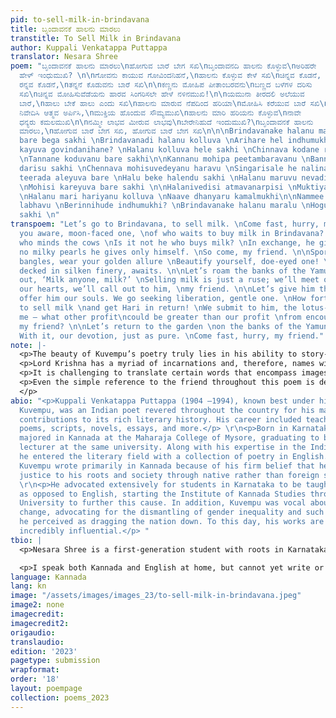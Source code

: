 ```yaml
---
pid: to-sell-milk-in-brindavana
title: ಬೃಂದಾವನಕೆ ಹಾಲನು ಮಾರಲು
transtitle: To Sell Milk in Brindavana
author: Kuppali Venkatappa Puttappa
translator: Nesara Shree
poem: "ಬೃಂದಾವನಕೆ ಹಾಲನು ಮಾರಲು\nಹೋಗುವ ಬಾರೆ ಬೇಗ ಸಖಿ\nಬೃಂದಾವನದಿ ಹಾಲನು ಕೊಳ್ಳುವ\nಅರಿಹರೇ
  ಹೇಳ್ ಇಂಧುಮುಖಿ? \n\nಗೋವನು ಕಾಯುವ ಗೋವಿಂದನಿಹನೆ,\nಹಾಲನು ಕೊಳ್ಳುವ ಕೇಳೆ ಸಖಿ\nಚಿನ್ನವ ಕೊಡನೆ,
  ರನ್ನವ ಕೊಡನೆ,\nತನ್ನನೆ ಕೊಡುವನು ಬಾರೆ ಸಖಿ\n\nಕಣ್ಣನು ಮೋಹಿಪ ಪೀತಾಂಬರವನು\nಬಣ್ಣದ ಬಳೆಗಳ ದರಿಸು
  ಸಖಿ\n​ಚಿನ್ನವ ಮೋಹಿಸುವೆಡೆಯನು ಹಾರವ ಸಿಂಗರಿಸಲೇ ​ಹೇ​ಳೆ ನಳಿನಮುಖಿ!\n\nಯಮುನಾ ತೀರದಲಿ ಅಲೆಯುವ
  ಬಾರೆ,\nಹಾಲು ಬೇಕೆ ಹಾಲು ಎಂದು ಸಖಿ\nಹಾಲನು ಮಾರುವ ನೆಪದಿಂದ ಹರಿಯಾ\nಮೋಹಿಸಿ ಕರೆಯುವ ಬಾರೆ ಸಖಿ\n\nಹಾಲ
  ನಿವೇದಿಸಿ ಆತ್ಮವ ಅರ್ಪಿಸಿ,\nಮುಕ್ತಿಯ ಹೊಂದುವ ಸೌಮ್ಯಮುಖಿ\nಹಾಲನು ಮಾರಿ ಹರಿಯನು ಕೊಳ್ಳುವ\nನಾವೇ
  ಧನ್ಯರು ಕಮಲಮುಖಿ\n\nನಮ್ಮೀ ಲಾಭವ ಮೀರುವ ಲಾಭವು\nಬೇರೇನಿಹುದೆ ಇಂದುಮುಖಿ?\nಬೃಂದಾವನಕೆ ಹಾಲನು
  ಮಾರಲು,\nಹೋಗುವ ಬಾರೆ ಬೇಗ ಸಖಿ, ಹೋಗುವ ಬಾರೆ ಬೇಗ ಸಖಿ\n\n\nBrindavanake halanu maralu \nHoguva
  bare bega sakhi \nBrindavanadi halanu kolluva \nArihare hel indhumukhi? \n\nGovanu
  kayuva govindanihane? \nHalanu kolluva hele sakhi \nChinnava kodane rannava kodane
  \nTannane koduvanu bare sakhi\n\nKannanu mohipa peetambaravanu \nBannada balegala
  darisu sakhi \nChennava mohisuvedeyanu haravu \nSingarisale he nalinamukhi!\n\nYamuna
  teerada aleyuva bare \nHalu beke halendu sakhi \nHalanu maruvu nevadinda hariya
  \nMohisi kareyuva bare sakhi \n\nHalanivedisi atmavanarpisi \nMuktiya honduva soumyamukhi
  \nHalanu mari hariyanu kolluva \nNaave dhanyaru kamalmukhi\n\nNammee labhava meeruva
  labhavu \nBerinnihude indhumukhi? \nBrindavanake halanu maralu \nHoguva bare bega
  sakhi \n"
transpoem: "Let’s go to Brindavana, to sell milk. \nCome fast, hurry, my friend. \nAren’t
  you aware, moon-faced one, \nof who waits to buy milk in Brindavana? \n\nGovinda,
  who minds the cows \nIs it not he who buys milk? \nIn exchange, he gives no gold,
  no milky pearls he gives only himself. \nSo come, my friend. \n\nSport your colorful
  bangles, wear your golden allure \nBeautify yourself, doe-eyed one! \nThe charmer,
  decked in silken finery, awaits. \n\nLet’s roam the banks of the Yamuna, \nSinging
  out, ‘Milk anyone, milk?’ \nSelling milk is just a ruse; we’ll meet our God. \nFrom
  our hearts, we’ll call out to him, \nmy friend. \n\nLet’s give him the milk, and
  offer him our souls. We go seeking liberation, gentle one. \nHow fortunate we are,
  to sell milk \nand get Hari in return! \nWe submit to him, the lotus-eyed. \n\nTell
  me — what other profit\ncould be greater than our profit \nfrom encountering Hari,
  my friend? \n\nLet’s return to the garden \non the banks of the Yamuna to sell milk.
  With it, our devotion, just as pure. \nCome fast, hurry, my friend."
note: |-
  <p>The beauty of Kuvempu’s poetry truly lies in his ability to story-tell. He creates vivid scenes with simple characters that convey a fine divinity in his work. This poem is a lyrical one that describes two beautiful women — likely Gopikas — that seek the love and blessing of Lord Krishna. They plan to do so by selling milk at Brindavana, where the God is seen to be moving about along the banks of the river Yamuna. The poem itself has since been translated into a popularized song.</p>
  <p>Lord Krishna has a myriad of incarnations and, therefore, names with which his devotees praise him. Kuvempu refers to him as Hari or Govinda, which I chose to maintain in certain parts of the poem. I characterize the deity with terms like the charmer, the lotus-eyed one — all reflections of the purity and playfulness Lord Krishna embodies.</p>
  <p>It is challenging to translate certain words that encompass images and ideas as a whole — rannava, for example, can literally be translated to gemstones. But in essence, it is how they gleam under the sun, the milky glow of a pearl, the blood-like sparkle of a ruby. Likewise, Peetambara can be loosely translated to a dhoti, but it really is a description of its lustrous silk and gold-lined drapery. It is easily seen that there are no literal translations, given Kannada’s nuances and layered meanings.</p>
  <p>Even the simple reference to the friend throughout this poem is delivered in many ways — like souymamukhi, the soft-faced, innocent one, or indhumukhi, one whose face resembles the moon. It is precisely why Kuvempu’s poetry — and any poem, for that matter — shines in a different light when kept in its intended form.
  </p>
abio: "<p>Kuppali Venkatappa Puttappa (1904 –1994), known best under his pen name
  Kuvempu, was an Indian poet revered throughout the country for his many linguistic
  contributions to its rich literary history. His career included teaching and publishing
  poems, scripts, novels, essays, and more.</p> \r\n<p>Born in Karnataka, Kuvempu
  majored in Kannada at the Maharaja College of Mysore, graduating to become an academic
  lecturer at the same university. Along with his expertise in the Indian tongue,
  he entered the literary field with a collection of poetry in English. Regardless,
  Kuvempu wrote primarily in Kannada because of his firm belief that he could do more
  justice to his roots and society through native rather than foreign speech.</p>
  \r\n<p>He advocated extensively for students in Karnataka to be taught in Kannada
  as opposed to English, starting the Institute of Kannada Studies through Mysore
  University to further this cause. In addition, Kuvempu was vocal about societal
  change, advocating for the dismantling of gender inequality and such discrimination
  he perceived as dragging the nation down. To this day, his works are considered
  incredibly influential.</p> "
tbio: |
  <p>Nesara Shree is a first-generation student with roots in Karnataka, India, where my parents were born and raised. My family has extensively read and listened to musical renditions of Kuvempu’s poetry, an interest that inspired me to translate one of our favorites into English.</p>

  <p>I speak both Kannada and English at home, but cannot yet write or translate direct Kannada/Brahmic script, limited to the English alphabet spellings. I admire the softness of our language. I consider it poetry in itself to be able to preserve its effortless sweetness as it passes through the restricting sieve of another tongue.</p>
language: Kannada
lang: kn
image: "/assets/images/images_23/to-sell-milk-in-brindavana.jpeg"
image2: none
imagecredit: 
imagecredit2: 
origaudio: 
translaudio: 
edition: '2023'
pagetype: submission
wrapformat: 
order: '18'
layout: poempage
collection: poems_2023
---
```

